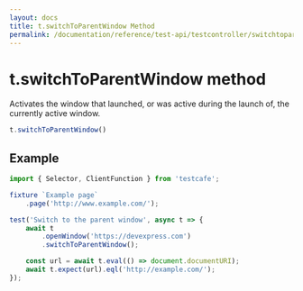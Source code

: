 ```yaml
---
layout: docs
title: t.switchToParentWindow Method
permalink: /documentation/reference/test-api/testcontroller/switchtoparentwindow.html
---
```


# t.switchToParentWindow method

Activates the window that launched, or was active during the launch of, the currently active window.

```JavaScript
t.switchToParentWindow()
```

## Example

```JavaScript
import { Selector, ClientFunction } from 'testcafe';

fixture `Example page`
    .page('http://www.example.com/');

test('Switch to the parent window', async t => {
    await t
        .openWindow('https://devexpress.com')
        .switchToParentWindow();

    const url = await t.eval(() => document.documentURI);
    await t.expect(url).eql('http://example.com/');
});
```
